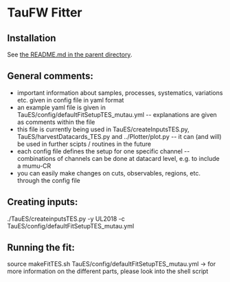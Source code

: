 # TauFW Fitter

## Installation

See [the README.md in the parent directory](../../../#taufw).

## General comments:

* important information about samples, processes, systematics, variations etc. given in config file in yaml format
* an example yaml file is given in TauES/config/defaultFitSetupTES_mutau.yml 
  -- explanations are given as comments within the file
* this file is currently being used in TauES/createInputsTES.py, TauES/harvestDatacards_TES.py and ../Plotter/plot.py
  -- it can (and will) be used in further scipts / routines in the future
* each config file defines the setup for one specific channel
  -- combinations of channels can be done at datacard level, e.g. to include a mumu-CR
* you can easily make changes on cuts, observables, regions, etc. through the config file

## Creating inputs:

./TauES/createinputsTES.py -y UL2018 -c TauES/config/defaultFitSetupTES_mutau.yml

## Running the fit:

source makeFitTES.sh TauES/config/defaultFitSetupTES_mutau.yml
-> for more information on the different parts, please look into the shell script

